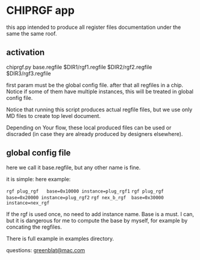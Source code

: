 
# CHIPRGF app

this app intended to produce all register files documentation under the same the same roof.

## activation

chiprgf.py base.regfile  $DIR1/rgf1.regfile  $DIR2/rgf2.regfile $DIR3/rgf3.regfile


first param must be the global config file. after that all regfiles in a chip. Notice if some of them have multiple instances, this will be treated in global config file.

Notice that running this script produces actual regfile files, but we use only MD files to create top level document.  

Depending on Your flow, these local produced files can be used or discraded (in case they are already produced by designers elsewhere).

## global config file
here we call it base.regfile, but any other name is fine.

it is simple: here example:

`rgf plug_rgf   base=0x10000 instance=plug_rgf1`
`rgf plug_rgf   base=0x20000 instance=plug_rgf2`
`rgf nex_b_rgf  base=0x30000 instance=nex_rgf`

If the rgf is used once, no need to add instance name. Base is a must.   I can, but it is dangerous for me to compute the base by myself, for example by concating the regfiles.

There is full example in examples directory.


questions:  greenblat@mac.com



